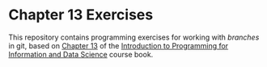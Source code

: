 # Chapter 13 Exercises

This repository contains programming exercises for working with _branches_ in git,
based on [Chapter 13](https://infx511.github.io/git-branches.html) 
of the [Introduction to Programming for Information and Data Science](https://infx511.github.io/) course book.